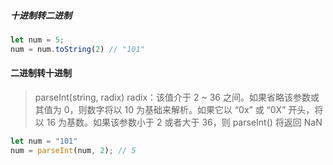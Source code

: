 ##### 十进制转二进制
```js
let num = 5;
num = num.toString(2) // "101"
```

#### 二进制转十进制
> parseInt(string, radix) 
radix：该值介于 2 ~ 36 之间。如果省略该参数或其值为 0，则数字将以 10 为基础来解析。如果它以 “0x” 或 “0X” 开头，将以 16 为基数。如果该参数小于 2 或者大于 36，则 parseInt() 将返回 NaN

```js
let num = "101"
num = parseInt(num, 2); // 5
```
